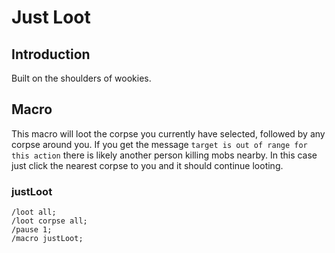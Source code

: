 # Just Loot

## Introduction
Built on the shoulders of wookies. 

## Macro
This macro will loot the corpse you currently have selected, followed by any corpse around you. If you get the message `target is out of range for this action` there is likely another person killing mobs nearby. In this case just click the nearest corpse to you and it should continue looting.

### justLoot
```
/loot all;
/loot corpse all;
/pause 1;
/macro justLoot;
```

